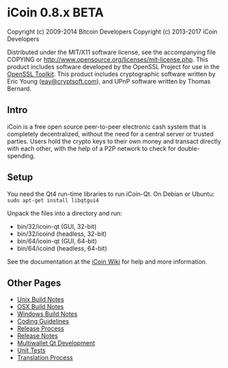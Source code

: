 iCoin 0.8.x BETA
====================

Copyright (c) 2009-2014 Bitcoin Developers
Copyright (c) 2013-2017 iCoin Developers

Distributed under the MIT/X11 software license, see the accompanying
file COPYING or http://www.opensource.org/licenses/mit-license.php.
This product includes software developed by the OpenSSL Project for use in the [OpenSSL Toolkit](http://www.openssl.org/). This product includes
cryptographic software written by Eric Young ([eay@cryptsoft.com](mailto:eay@cryptsoft.com)), and UPnP software written by Thomas Bernard.


Intro
---------------------
iCoin is a free open source peer-to-peer electronic cash system that is
completely decentralized, without the need for a central server or trusted
parties.  Users hold the crypto keys to their own money and transact directly
with each other, with the help of a P2P network to check for double-spending.


Setup
---------------------
You need the Qt4 run-time libraries to run iCoin-Qt. On Debian or Ubuntu:
	`sudo apt-get install libqtgui4`

Unpack the files into a directory and run:

- bin/32/icoin-qt (GUI, 32-bit)
- bin/32/icoind (headless, 32-bit)
- bin/64/icoin-qt (GUI, 64-bit)
- bin/64/icoind (headless, 64-bit)

See the documentation at the [iCoin Wiki](http://icoin.info)
for help and more information.


Other Pages
---------------------
- [Unix Build Notes](build-unix.md)
- [OSX Build Notes](build-osx.md)
- [Windows Build Notes](build-msw.md)
- [Coding Guidelines](coding.md)
- [Release Process](release-process.md)
- [Release Notes](release-notes.md)
- [Multiwallet Qt Development](multiwallet-qt.md)
- [Unit Tests](unit-tests.md)
- [Translation Process](translation_process.md)
